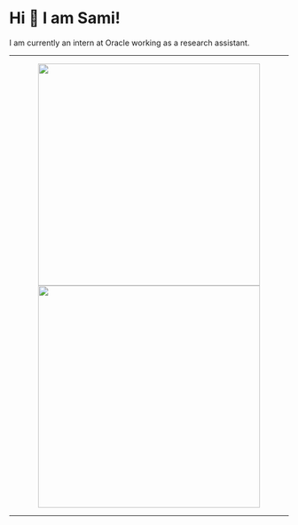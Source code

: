 # Hi 👋 I am Sami! 
I am currently an intern at Oracle working as a research assistant.

---

<p align="center">
  <img src="https://github-readme-stats.vercel.app/api?username=TheSaucese&show_icons=true&theme=bear" width="400">
  <img src="https://github-readme-streak-stats.herokuapp.com?user=TheSaucese&theme=dark&hide_border=true" width="400">
</p>

---
